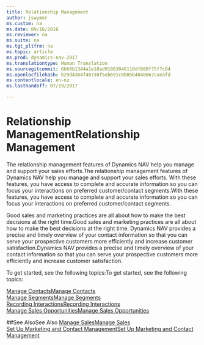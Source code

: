```yaml
---
title: Relationship Management
author: jswymer
ms.custom: na
ms.date: 09/16/2016
ms.reviewer: na
ms.suite: na
ms.tgt_pltfrm: na
ms.topic: article
ms.prod: dynamics-nav-2017
ms.translationtype: Human Translation
ms.sourcegitcommit: 6b60b1344a1e18ad91863046110df880f75f7c04
ms.openlocfilehash: b29d4364f40730f5eb691c8b05b4048867caeafd
ms.contentlocale: en-nz
ms.lasthandoff: 07/19/2017

---
```

# <a name="relationship-management"></a><span data-ttu-id="6d61b-102">Relationship Management</span><span class="sxs-lookup"><span data-stu-id="6d61b-102">Relationship Management</span></span>
<span data-ttu-id="6d61b-103">The relationship management features of Dynamics NAV help you manage and support your sales efforts.</span><span class="sxs-lookup"><span data-stu-id="6d61b-103">The relationship management features of Dynamics NAV help you manage and support your sales efforts.</span></span> <span data-ttu-id="6d61b-104">With these features, you have access to complete and accurate information so you can focus your interactions on preferred customer/contact segments.</span><span class="sxs-lookup"><span data-stu-id="6d61b-104">With these features, you have access to complete and accurate information so you can focus your interactions on preferred customer/contact segments.</span></span>

<span data-ttu-id="6d61b-105">Good sales and marketing practices are all about how to make the best decisions at the right time.</span><span class="sxs-lookup"><span data-stu-id="6d61b-105">Good sales and marketing practices are all about how to make the best decisions at the right time.</span></span> <span data-ttu-id="6d61b-106">Dynamics NAV provides a precise and timely overview of your contact information so that you can serve your prospective customers more efficiently and increase customer satisfaction.</span><span class="sxs-lookup"><span data-stu-id="6d61b-106">Dynamics NAV provides a precise and timely overview of your contact information so that you can serve your prospective customers more efficiently and increase customer satisfaction.</span></span>

<span data-ttu-id="6d61b-107">To get started, see the following topics:</span><span class="sxs-lookup"><span data-stu-id="6d61b-107">To get started, see the following topics:</span></span>

[<span data-ttu-id="6d61b-108">Manage Contacts</span><span class="sxs-lookup"><span data-stu-id="6d61b-108">Manage Contacts</span></span>](marketing-contacts.md)  
[<span data-ttu-id="6d61b-109">Manage Segments</span><span class="sxs-lookup"><span data-stu-id="6d61b-109">Manage Segments</span></span>](marketing-segments.md)  
[<span data-ttu-id="6d61b-110">Recording Interactions</span><span class="sxs-lookup"><span data-stu-id="6d61b-110">Recording Interactions</span></span>](marketing-interactions.md)  
[<span data-ttu-id="6d61b-111">Manage Sales Opportunities</span><span class="sxs-lookup"><span data-stu-id="6d61b-111">Manage Sales Opportunities</span></span>](marketing-manage-sales-opportunities.md)

##<a name="see-also"></a><span data-ttu-id="6d61b-112">See Also</span><span class="sxs-lookup"><span data-stu-id="6d61b-112">See Also</span></span>
[<span data-ttu-id="6d61b-113">Manage Sales</span><span class="sxs-lookup"><span data-stu-id="6d61b-113">Manage Sales</span></span>](sales-manage-sales.md)  
[<span data-ttu-id="6d61b-114">Set Up Marketing and Contact Management</span><span class="sxs-lookup"><span data-stu-id="6d61b-114">Set Up Marketing and Contact Management</span></span>](marketing-setup-marketing.md)

